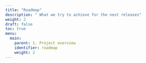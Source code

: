 ```yaml
---
title: "Roadmap"
description: " What we try to achieve for the next releases"
weight: 2
draft: false
toc: true
menu:
  main:
    parent: 1. Project overview
    identifier: roadmap
    weight: 2
---
```

